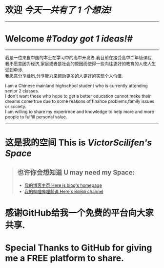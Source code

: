 # 欢迎 _今天一共有了 1 个想法!_
* * *
# Welcome _#Today got 1 ideas!#_
* * *
  我是一位来自中国的本土在学习中的高中开发者.我目前在接受高中二年级课程.  
  我不愿意因为经济,家庭或者是社会的原因而使得一些向往更好的教育的人使人生受到牵涉.  
  我愿意分享经历,分享能力来帮助更多的人更好的实现个人价值.
  
  I am a Chinese mainland highschool student who is currently attending senior 2 classes.  
  I don't want those who hope to get a better education cannot make their dreams come true due to some reasons of finance problems,family issues or society.  
  I am willing to share my experirnce and knowledge to help more and more people to fulfill personal value.
* * *
# 这是我的空间   This is _VictorScilifen's Space_
>## 也许你会想知道 U may need my Space:
> + [我的博客主页  Here is blog's homepage](https://victorscilifen.github.io/homepage/)
> + [我的哔哩哔哩频道  Here's BiliBili channel](https://space.bilibili.com/313270609/)







# 感谢GitHub给我一个免费的平台向大家共享.  
# Special Thanks to GitHub for giving me a FREE platform to share.
